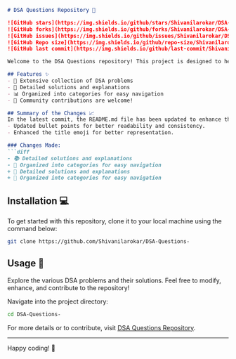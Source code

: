 ```markdown
# DSA Questions Repository 🚀

![GitHub stars](https://img.shields.io/github/stars/Shivanilarokar/DSA-Questions-?style=social) 
![GitHub forks](https://img.shields.io/github/forks/Shivanilarokar/DSA-Questions-?style=social) 
![GitHub issues](https://img.shields.io/github/issues/Shivanilarokar/DSA-Questions-) 
![GitHub Repo size](https://img.shields.io/github/repo-size/Shivanilarokar/DSA-Questions-) 
![GitHub last commit](https://img.shields.io/github/last-commit/Shivanilarokar/DSA-Questions-)

Welcome to the DSA Questions repository! This project is designed to help you sharpen your data structures and algorithms skills through a comprehensive collection of problems and solutions.

## Features ✨
- 📖 Extensive collection of DSA problems
- 🤖 Detailed solutions and explanations
- 📊 Organized into categories for easy navigation
- 🙌 Community contributions are welcome!

## Summary of the Changes 📈
In the latest commit, the README.md file has been updated to enhance the clarity and presentation of the features available in this repository. The following changes were made:
- Updated bullet points for better readability and consistency.
- Enhanced the title emoji for better representation.

### Changes Made:
```diff
- 📚 Detailed solutions and explanations
- 📂 Organized into categories for easy navigation
+ 🤖 Detailed solutions and explanations
+ 📖 Organized into categories for easy navigation
```

## Installation 💻
To get started with this repository, clone it to your local machine using the command below:
```bash
git clone https://github.com/Shivanilarokar/DSA-Questions-
```

## Usage 🔧
Explore the various DSA problems and their solutions. Feel free to modify, enhance, and contribute to the repository!

Navigate into the project directory:
```bash
cd DSA-Questions-
```

For more details or to contribute, visit [DSA Questions Repository](https://github.com/Shivanilarokar/DSA-Questions-).

---

Happy coding! 🚀
```